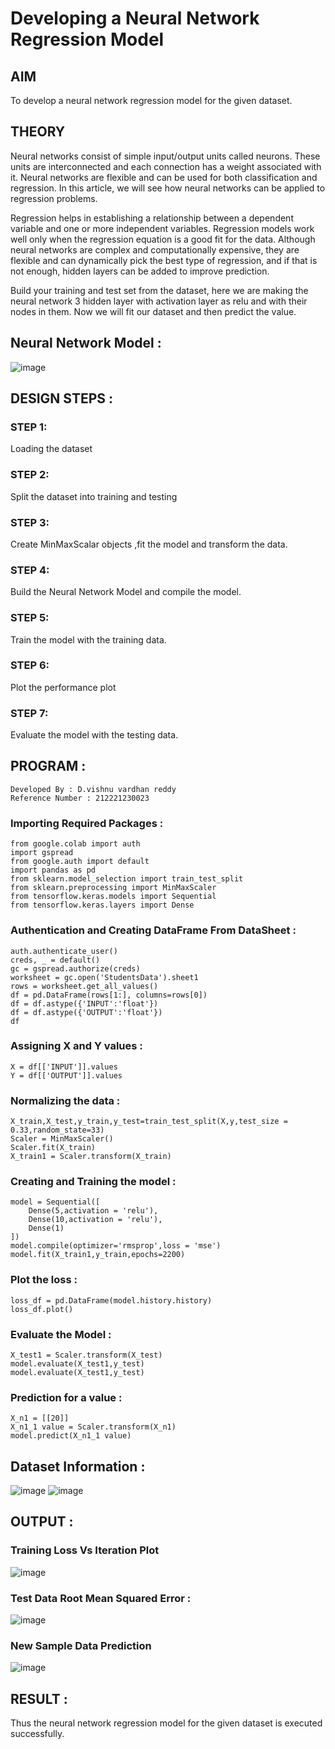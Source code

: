 # Developing a Neural Network Regression Model

## AIM

To develop a neural network regression model for the given dataset.

## THEORY

Neural networks consist of simple input/output units called neurons. These units are interconnected and each connection has a weight associated with it. Neural networks are flexible and can be used for both classification and regression. In this article, we will see how neural networks can be applied to regression problems.

Regression helps in establishing a relationship between a dependent variable and one or more independent variables. Regression models work well only when the regression equation is a good fit for the data. Although neural networks are complex and computationally expensive, they are flexible and can dynamically pick the best type of regression, and if that is not enough, hidden layers can be added to improve prediction.

Build your training and test set from the dataset, here we are making the neural network 3 hidden layer with activation layer as relu and with their nodes in them. Now we will fit our dataset and then predict the value.


## Neural Network Model :

![image](https://github.com/vishnudorigundla/basic-nn-model/assets/94175324/a5f22604-ace9-4883-8cb2-2f31e459325f)

## DESIGN STEPS :

### STEP 1: 
Loading the dataset

### STEP 2:
Split the dataset into training and testing

### STEP 3:
Create MinMaxScalar objects ,fit the model and transform the data.

### STEP 4:
Build the Neural Network Model and compile the model.

### STEP 5:
Train the model with the training data.

### STEP 6:
Plot the performance plot

### STEP 7:
Evaluate the model with the testing data.

## PROGRAM :
```
Developed By : D.vishnu vardhan reddy
Reference Number : 212221230023
```
### Importing Required Packages :
```
from google.colab import auth
import gspread
from google.auth import default
import pandas as pd
from sklearn.model_selection import train_test_split
from sklearn.preprocessing import MinMaxScaler
from tensorflow.keras.models import Sequential
from tensorflow.keras.layers import Dense
```
### Authentication and Creating DataFrame From DataSheet :
```
auth.authenticate_user()
creds, _ = default()
gc = gspread.authorize(creds)
worksheet = gc.open('StudentsData').sheet1
rows = worksheet.get_all_values()
df = pd.DataFrame(rows[1:], columns=rows[0])
df = df.astype({'INPUT':'float'})
df = df.astype({'OUTPUT':'float'})
df
```
### Assigning X and Y values :
```
X = df[['INPUT']].values
Y = df[['OUTPUT']].values
```
### Normalizing the data :
```
X_train,X_test,y_train,y_test=train_test_split(X,y,test_size = 0.33,random_state=33)
Scaler = MinMaxScaler()
Scaler.fit(X_train)
X_train1 = Scaler.transform(X_train)
```
### Creating and Training the model :
```
model = Sequential([
    Dense(5,activation = 'relu'),
    Dense(10,activation = 'relu'),
    Dense(1)
])
model.compile(optimizer='rmsprop',loss = 'mse')
model.fit(X_train1,y_train,epochs=2200)
```
### Plot the loss :
```
loss_df = pd.DataFrame(model.history.history)
loss_df.plot()
```
### Evaluate the Model :
```
X_test1 = Scaler.transform(X_test)
model.evaluate(X_test1,y_test)
model.evaluate(X_test1,y_test)
```
### Prediction for a value :
```
X_n1 = [[20]]
X_n1_1 value = Scaler.transform(X_n1)
model.predict(X_n1_1 value)
```


## Dataset Information :

![image](https://github.com/vishnudorigundla/basic-nn-model/assets/94175324/95480c13-bcb3-45bf-a130-418ad71cae82)
![image](https://github.com/vishnudorigundla/basic-nn-model/assets/94175324/35eb7809-26fe-4107-a111-f61c7cbf66c0)


## OUTPUT :

### Training Loss Vs Iteration Plot

![image](https://github.com/vishnudorigundla/basic-nn-model/assets/94175324/a4e61011-0392-4865-bf8f-1aa8baf93cc6)


### Test Data Root Mean Squared Error :
![image](https://github.com/vishnudorigundla/basic-nn-model/assets/94175324/91940c5d-f88f-4e97-ac3f-2f993fd3c3b0)


### New Sample Data Prediction

![image](https://github.com/vishnudorigundla/basic-nn-model/assets/94175324/7927fc6a-0ed5-451d-a210-09112af6795f)


## RESULT :
Thus the neural network regression model for the given dataset is executed successfully.

